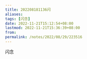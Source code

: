 ```yaml
---
title: 202208181136闪
aliases: 
tags: [闪念]
date: 2022-11-21T15:12:54+08:00
lastmod: 2022-11-21T15:36:39+08:00
from: 
permalink: /notes/2022/08/29/223516
---
```


闪念
